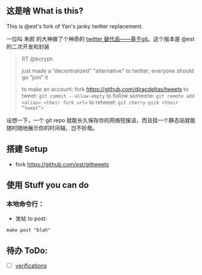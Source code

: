 ## 这是啥 What is this?

This is @est's fork of Yan's janky twitter replacement.

一位叫 朱颜 的大神做了个神奇的 [twitter 替代品——基于git](https://twitter.com/bcrypt/status/1588416861552582657)。这个版本是 @est 的二次开发和封装


> RT @bcrypt:
> 
> just made a “decentralized” “alternative” to twitter; everyone should go “join” it
> 
> to make an account: fork https://github.com/diracdeltas/tweets
> to tweet: `git commit --allow-empty`
> to follow someone: `git remote add <alias> <their fork url>`
> to retweet: `git cherry-pick <their “tweet”>`

设想一下，一个 git repo 就能长久保存你的网络短废话，而且挂一个静态站就能随时随地展示你的时间轴，岂不妙哉。

## 搭建 Setup

* fork https://github.com/est/gittweets


## 使用 Stuff you can do

### 本地命令行：

* 发帖 to post:
```
make post "blah"
```

## 待办 ToDo:

- [ ] [verifications](https://docs.github.com/en/authentication/managing-commit-signature-verification/about-commit-signature-verification)
